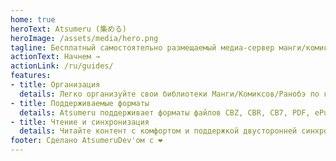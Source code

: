 ```yaml
---
home: true
heroText: Atsumeru (集める)
heroImage: /assets/media/hero.png
tagline: Бесплатный самостоятельно размещаемый медиа-сервер манги/комиксов/ранобэ с открытым исходным кодом
actionText: Начнем →
actionLink: /ru/guides/
features:
- title: Организация
  details: Легко организуйте свои библиотеки Манги/Комиксов/Ранобэ по категориям/типам. Редактируйте/записывайте метаданные своих Серий/Архивов используя новый мощный формат метаданных. Управляйте сервером и редактируйте свою библиотеку с помощью приложения Atsumeru Manager (Windows/Linux)
- title: Поддерживаемые форматы
  details: Atsumeru поддерживает форматы файлов CBZ, CBR, CB7, PDF, ePub (с ограничениями), FB2 (с ограничениями) и Djvu. Метаданные вашей библиотеки могут быть сохранены в файлах ComicInfo.xml или мощном  book_info.json (разработан для Atsumeru)
- title: Чтение и синхронизация
  details: Читайте контент с комфортом и поддержкой двусторонней синхронизации истории в приложениях Atsumeru (Android), AniLabX (Android) или Atsumeru Manager (Windows/Linux)
footer: Сделано AtsumeruDev'ом с ❤️
---
```

